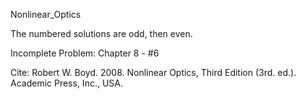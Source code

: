 Nonlinear_Optics

The numbered solutions are odd, then even.

Incomplete Problem: Chapter 8 - #6

Cite: Robert W. Boyd. 2008. Nonlinear Optics, Third Edition (3rd. ed.). Academic Press, Inc., USA.
